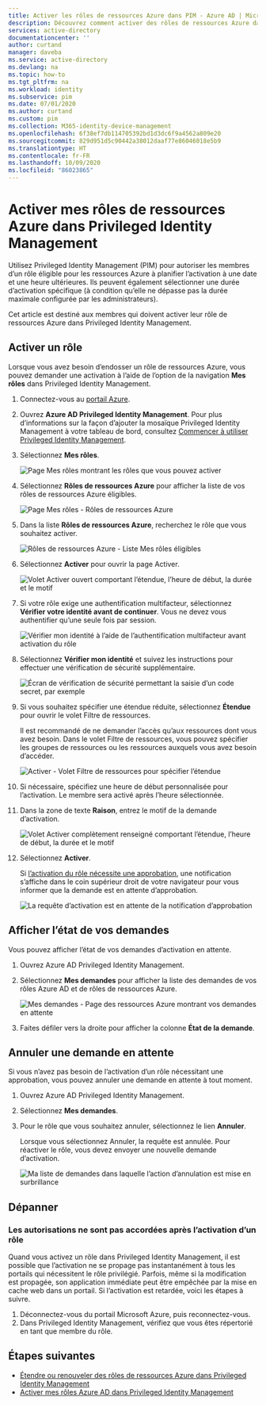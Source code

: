 ```yaml
---
title: Activer les rôles de ressources Azure dans PIM - Azure AD | Microsoft Docs
description: Découvrez comment activer des rôles de ressources Azure dans Azure AD Privileged Identity Management (PIM).
services: active-directory
documentationcenter: ''
author: curtand
manager: daveba
ms.service: active-directory
ms.devlang: na
ms.topic: how-to
ms.tgt_pltfrm: na
ms.workload: identity
ms.subservice: pim
ms.date: 07/01/2020
ms.author: curtand
ms.custom: pim
ms.collection: M365-identity-device-management
ms.openlocfilehash: 6f38ef7db114705392bd1d3dc6f9a4562a809e20
ms.sourcegitcommit: 829d951d5c90442a38012daaf77e86046018e5b9
ms.translationtype: HT
ms.contentlocale: fr-FR
ms.lasthandoff: 10/09/2020
ms.locfileid: "86023865"
---
```

# <a name="activate-my-azure-resource-roles-in-privileged-identity-management"></a>Activer mes rôles de ressources Azure dans Privileged Identity Management

Utilisez Privileged Identity Management (PIM) pour autoriser les membres d’un rôle éligible pour les ressources Azure à planifier l’activation à une date et une heure ultérieures. Ils peuvent également sélectionner une durée d’activation spécifique (à condition qu’elle ne dépasse pas la durée maximale configurée par les administrateurs).

Cet article est destiné aux membres qui doivent activer leur rôle de ressources Azure dans Privileged Identity Management.

## <a name="activate-a-role"></a>Activer un rôle

Lorsque vous avez besoin d’endosser un rôle de ressources Azure, vous pouvez demander une activation à l’aide de l’option de la navigation **Mes rôles** dans Privileged Identity Management.

1. Connectez-vous au [portail Azure](https://portal.azure.com/).

1. Ouvrez **Azure AD Privileged Identity Management**. Pour plus d’informations sur la façon d’ajouter la mosaïque Privileged Identity Management à votre tableau de bord, consultez [Commencer à utiliser Privileged Identity Management](pim-getting-started.md).

1. Sélectionnez **Mes rôles**.

    ![Page Mes rôles montrant les rôles que vous pouvez activer](./media/pim-resource-roles-activate-your-roles/resources-my-roles.png)

1. Sélectionnez **Rôles de ressources Azure** pour afficher la liste de vos rôles de ressources Azure éligibles.

   ![Page Mes rôles - Rôles de ressources Azure](./media/pim-resource-roles-activate-your-roles/resources-my-roles-azure-resources.png)

1. Dans la liste **Rôles de ressources Azure**, recherchez le rôle que vous souhaitez activer.

    ![Rôles de ressources Azure - Liste Mes rôles éligibles](./media/pim-resource-roles-activate-your-roles/resources-my-roles-activate.png)

1. Sélectionnez **Activer** pour ouvrir la page Activer.

     ![Volet Activer ouvert comportant l’étendue, l’heure de début, la durée et le motif](./media/pim-resource-roles-activate-your-roles/azure-role-eligible-activate.png)

1. Si votre rôle exige une authentification multifacteur, sélectionnez **Vérifier votre identité avant de continuer**. Vous ne devez vous authentifier qu’une seule fois par session.

    ![Vérifier mon identité à l’aide de l’authentification multifacteur avant activation du rôle](./media/pim-resource-roles-activate-your-roles/resources-my-roles-mfa.png)

1. Sélectionnez **Vérifier mon identité** et suivez les instructions pour effectuer une vérification de sécurité supplémentaire.

    ![Écran de vérification de sécurité permettant la saisie d’un code secret, par exemple](./media/pim-resource-roles-activate-your-roles/resources-mfa-enter-code.png)

1. Si vous souhaitez spécifier une étendue réduite, sélectionnez **Étendue** pour ouvrir le volet Filtre de ressources.

    Il est recommandé de ne demander l’accès qu’aux ressources dont vous avez besoin. Dans le volet Filtre de ressources, vous pouvez spécifier les groupes de ressources ou les ressources auxquels vous avez besoin d’accéder.

    ![Activer - Volet Filtre de ressources pour spécifier l’étendue](./media/pim-resource-roles-activate-your-roles/resources-my-roles-resource-filter.png)

1. Si nécessaire, spécifiez une heure de début personnalisée pour l’activation. Le membre sera activé après l’heure sélectionnée.

1. Dans la zone de texte **Raison**, entrez le motif de la demande d’activation.

    ![Volet Activer complètement renseigné comportant l’étendue, l’heure de début, la durée et le motif](./media/pim-resource-roles-activate-your-roles/resources-my-roles-activate-done.png)

1. Sélectionnez **Activer**.

    Si [l’activation du rôle nécessite une approbation](pim-resource-roles-approval-workflow.md), une notification s’affiche dans le coin supérieur droit de votre navigateur pour vous informer que la demande est en attente d’approbation.

    ![La requête d’activation est en attente de la notification d’approbation](./media/pim-resource-roles-activate-your-roles/resources-my-roles-activate-notification.png)

## <a name="view-the-status-of-your-requests"></a>Afficher l’état de vos demandes

Vous pouvez afficher l’état de vos demandes d’activation en attente.

1. Ouvrez Azure AD Privileged Identity Management.

1. Sélectionnez **Mes demandes** pour afficher la liste des demandes de vos rôles Azure AD et de rôles de ressources Azure.

    ![Mes demandes - Page des ressources Azure montrant vos demandes en attente](./media/pim-resource-roles-activate-your-roles/resources-my-requests.png)

1. Faites défiler vers la droite pour afficher la colonne **État de la demande**.

## <a name="cancel-a-pending-request"></a>Annuler une demande en attente

Si vous n’avez pas besoin de l’activation d’un rôle nécessitant une approbation, vous pouvez annuler une demande en attente à tout moment.

1. Ouvrez Azure AD Privileged Identity Management.

1. Sélectionnez **Mes demandes**.

1. Pour le rôle que vous souhaitez annuler, sélectionnez le lien **Annuler**.

    Lorsque vous sélectionnez Annuler, la requête est annulée. Pour réactiver le rôle, vous devez envoyer une nouvelle demande d’activation.

   ![Ma liste de demandes dans laquelle l’action d’annulation est mise en surbrillance](./media/pim-resource-roles-activate-your-roles/resources-my-requests-cancel.png)

## <a name="troubleshoot"></a>Dépanner

### <a name="permissions-are-not-granted-after-activating-a-role"></a>Les autorisations ne sont pas accordées après l’activation d’un rôle

Quand vous activez un rôle dans Privileged Identity Management, il est possible que l’activation ne se propage pas instantanément à tous les portails qui nécessitent le rôle privilégié. Parfois, même si la modification est propagée, son application immédiate peut être empêchée par la mise en cache web dans un portail. Si l’activation est retardée, voici les étapes à suivre.

1. Déconnectez-vous du portail Microsoft Azure, puis reconnectez-vous.
1. Dans Privileged Identity Management, vérifiez que vous êtes répertorié en tant que membre du rôle.

## <a name="next-steps"></a>Étapes suivantes

- [Étendre ou renouveler des rôles de ressources Azure dans Privileged Identity Management](pim-resource-roles-renew-extend.md)
- [Activer mes rôles Azure AD dans Privileged Identity Management](pim-how-to-activate-role.md)
